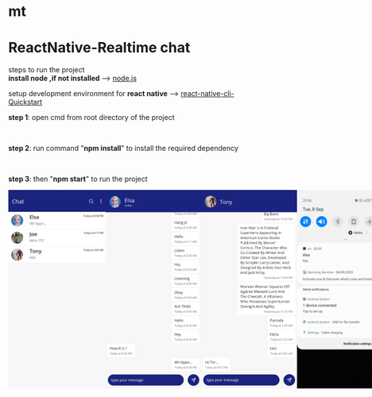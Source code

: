 # mt

# ReactNative-Realtime chat



steps to run the project</br>
<b> install node ,if not installed </b> --> <a href="https://nodejs.org/en/">node.js</a></br>
<p>setup development environment for <b>react native</b> --> <a href="https://reactnative.dev/docs/environment-setup">react-native-cli-Quickstart</a></p>  

<p><b>step 1</b>: open cmd from root directory of the project</p></br>
<p><b>step 2</b>: run command "<b>npm install</b>" to install the required dependency</p></br>
<p><b>step 3</b>: then "<b>npm start</b>" to run the project</p>








<div style="width:100%;height:250;"> 

  
  
<div style="display:flex;width:auto;height:auto;">
  <img src="screenshots/img1.jpg" width="200px" height="400px"/>
  <img src="screenshots/img2.jpg" width="200px" height="400px"/>
  <img src="screenshots/img3.jpg" width="200px" height="400px"/>
   <img src="screenshots/img4.jpg" width="200px" height="400px"/>

<div>
